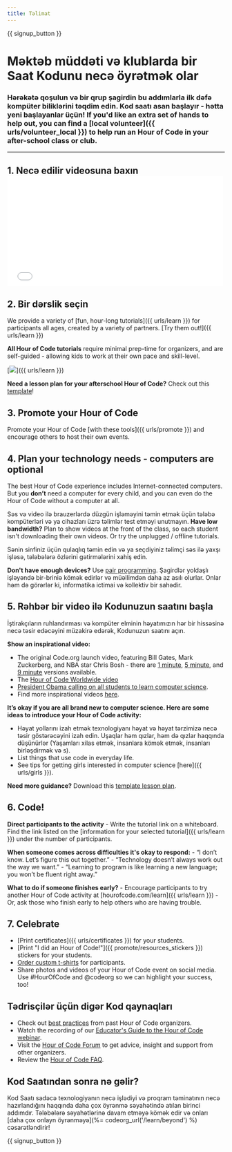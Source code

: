 ```yaml
---
title: Təlimat
---
```


{{ signup_button }}

# Məktəb müddəti və klublarda bir Saat Kodunu necə öyrətmək olar

### Hərəkətə qoşulun və bir qrup şagirdin bu addımlarla ilk dəfə kompüter biliklərini təqdim edin. Kod saatı asan başlayır - hətta yeni başlayanlar üçün! If you'd like an extra set of hands to help out, you can find a [local volunteer]({{ urls/volunteer_local }}) to help run an Hour of Code in your after-school class or club.

* * *

## 1. Necə edilir videosuna baxın <iframe width="500" height="255" src="//www.youtube.com/embed/SrnvvWDm73k" frameborder="0" allowfullscreen mark="crwd-mark"></iframe> 

## 2. Bir dərslik seçin

We provide a variety of [fun, hour-long tutorials]({{ urls/learn }}) for participants all ages, created by a variety of partners. [Try them out!]({{ urls/learn }})

**All Hour of Code tutorials** require minimal prep-time for organizers, and are self-guided - allowing kids to work at their own pace and skill-level.

[![](/images/fit-700/tutorials.png)]({{ urls/learn }})

**Need a lesson plan for your afterschool Hour of Code?** Check out this [template](/files/AfterschoolEducatorLessonPlanOutline.docx)!

## 3. Promote your Hour of Code

Promote your Hour of Code [with these tools]({{ urls/promote }}) and encourage others to host their own events.

## 4. Plan your technology needs - computers are optional

The best Hour of Code experience includes Internet-connected computers. But you **don’t** need a computer for every child, and you can even do the Hour of Code without a computer at all.

Səs və video ilə brauzerlərdə düzgün işləməyini təmin etmək üçün tələbə kompüterləri və ya cihazları üzrə təlimlər test etməyi unutmayın. **Have low bandwidth?** Plan to show videos at the front of the class, so each student isn't downloading their own videos. Or try the unplugged / offline tutorials.

Sənin sinfiniz üçün qulaqlıq təmin edin və ya seçdiyiniz təlimçi səs ilə yaxşı işləsə, tələbələrə özlərini gətirmələrini xahiş edin.

**Don't have enough devices?** Use [pair programming](https://www.youtube.com/watch?v=vgkahOzFH2Q). Şagirdlər yoldaşlı işləyəndə bir-briniə kömək edirlər və müəllimdən daha az asılı olurlar. Onlar həm də görərlər ki, informatika ictimai və kollektiv bir sahədir.

## 5. Rəhbər bir video ilə Kodunuzun saatını başla

İştirakçıların ruhlandırması və kompüter elminin həyatımızın hər bir hissəsinə necə təsir edəcəyini müzakirə edərək, Kodunuzun saatını açın.

**Show an inspirational video:**

- The original Code.org launch video, featuring Bill Gates, Mark Zuckerberg, and NBA star Chris Bosh - there are [1 minute](https://www.youtube.com/watch?v=qYZF6oIZtfc), [5 minute](https://www.youtube.com/watch?v=nKIu9yen5nc), and [9 minute](https://www.youtube.com/watch?v=dU1xS07N-FA) versions available.
- The [Hour of Code Worldwide video](https://www.youtube.com/watch?v=KsOIlDT145A)
- [President Obama calling on all students to learn computer science](https://www.youtube.com/watch?v=6XvmhE1J9PY).
- Find more inspirational videos [here](https://www.youtube.com/playlist?list=PLzdnOPI1iJNfpD8i4Sx7U0y2MccnrNZuP).

**It’s okay if you are all brand new to computer science. Here are some ideas to introduce your Hour of Code activity:**

- Həyat yollarını izah etmək texnologiyanı həyat və həyat tərzimizə necə təsir göstərəcəyini izah edin. Uşaqlar həm qızlar, həm də qızlar haqqında düşünürlər (Yaşamları xilas etmək, insanlara kömək etmək, insanları birləşdirmək və s).
- List things that use code in everyday life.
- See tips for getting girls interested in computer science [here]({{ urls/girls }}).

**Need more guidance?** Download this [template lesson plan](/files/AfterschoolEducatorLessonPlanOutline.docx).

## 6. Code!

**Direct participants to the activity** - Write the tutorial link on a whiteboard. Find the link listed on the [information for your selected tutorial]({{ urls/learn }}) under the number of participants.

**When someone comes across difficulties it's okay to respond:** - “I don’t know. Let’s figure this out together.” - “Technology doesn’t always work out the way we want.” - “Learning to program is like learning a new language; you won’t be fluent right away.”

**What to do if someone finishes early?** - Encourage participants to try another Hour of Code activity at [hourofcode.com/learn]({{ urls/learn }}) - Or, ask those who finish early to help others who are having trouble.

## 7. Celebrate

- [Print certificates]({{ urls/certificates }}) for your students.
- [Print "I did an Hour of Code!"]({{ promote/resources_stickers }}) stickers for your students.
- [Order custom t-shirts](http://blog.code.org/post/132608499493/hour-of-code-shirts-and-more) for participants.
- Share photos and videos of your Hour of Code event on social media. Use #HourOfCode and @codeorg so we can highlight your success, too!

## Tədrisçilər üçün digər Kod qaynaqları

- Check out [best practices](http://www.slideshare.net/TeachCode/hour-of-code-best-practices-for-successful-educators-51273466) from past Hour of Code organizers.
- Watch the recording of our [Educator's Guide to the Hour of Code webinar](https://youtu.be/EJeMeSW2-Mw).
- Visit the [Hour of Code Forum](http://forum.code.org/c/plc/hour-of-code) to get advice, insight and support from other organizers.
- Review the [Hour of Code FAQ](https://support.code.org/hc/en-us/categories/200147083-Hour-of-Code).

## Kod Saatından sonra nə gəlir?

Kod Saatı sadəcə texnologiyanın necə işlədiyi və proqram təminatının necə hazırlandığını haqqında daha çox öyrənmə səyahətində atılan birinci addımdır. Tələbələrə səyahətlərinə davam etməyə kömək edir və onları [daha çox onlayn öyrənməyə](%= codeorg_url('/learn/beyond') %) cəsarətləndirir!

{{ signup_button }}